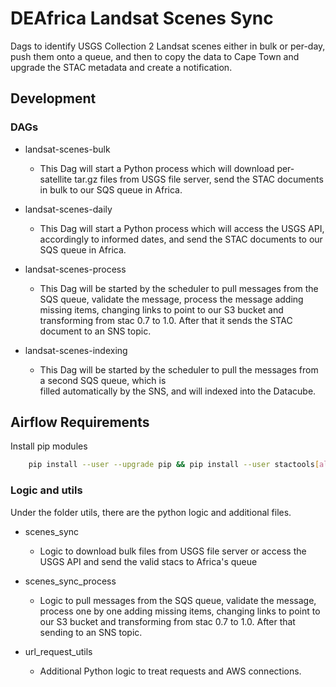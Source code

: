 # DEAfrica Landsat Scenes Sync
Dags to identify USGS Collection 2 Landsat scenes either in bulk or per-day, push them onto a queue, and then 
to copy the data to Cape Town and upgrade the STAC metadata and create a notification.

## Development

### DAGs
- landsat-scenes-bulk
  * This Dag will start a Python process which will download per-satellite tar.gz files from USGS 
    file server, send the STAC documents in bulk to our SQS queue in Africa. 
    
- landsat-scenes-daily
  * This Dag will start a Python process which will access the USGS API, accordingly to informed dates, and 
    send the STAC documents to our SQS queue in Africa.
        
- landsat-scenes-process
  * This Dag will be started by the scheduler to pull messages from the SQS queue, validate the message, process 
    the message adding missing items, changing links to point to our S3 bucket and transforming from stac 0.7 to 1.0. 
    After that it sends the STAC document to an SNS topic.
  
- landsat-scenes-indexing
  * This Dag will be started by the scheduler to pull the messages from a second SQS queue, which is  
    filled automatically by the SNS, and will indexed into the Datacube.  

## Airflow Requirements

Install pip modules

```bash
    pip install --user --upgrade pip && pip install --user stactools[all] pystac rasterio    
```

### Logic and utils
Under the folder utils, there are the python logic and additional files.

- scenes_sync
    * Logic to download bulk files from USGS file server or access the USGS API and send the valid stacs to Africa's queue

- scenes_sync_process
    * Logic to pull messages from the SQS queue, validate the message, process one by one adding missing items, 
      changing links to point to our S3 bucket and transforming from stac 0.7 to 1.0.
      After that sending to an SNS topic.

- url_request_utils
    * Additional Python logic to treat requests and AWS connections.